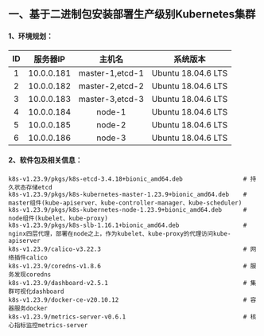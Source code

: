 

## 一、基于二进制包安装部署生产级别Kubernetes集群
#### 1、环境规划：
|ID  |服务器IP    |主机名           |系统版本            |
|:-: |:-:         |:-:              |:-:                 |
|1   |10.0.0.181  |master-1,etcd-1  |Ubuntu 18.04.6 LTS  |
|2   |10.0.0.182  |master-2,etcd-2  |Ubuntu 18.04.6 LTS  |
|3   |10.0.0.183  |master-3,etcd-3  |Ubuntu 18.04.6 LTS  |
|4   |10.0.0.184  |node-1           |Ubuntu 18.04.6 LTS  |
|5   |10.0.0.185  |node-2           |Ubuntu 18.04.6 LTS  | 
|6   |10.0.0.186  |node-3           |Ubuntu 18.04.6 LTS  |

#### 2、软件包及相关信息：
```shell
k8s-v1.23.9/pkgs/k8s-etcd-3.4.18+bionic_amd64.deb                 # 持久状态存储etcd
k8s-v1.23.9/pkgs/k8s-kubernetes-master-1.23.9+bionic_amd64.deb    # master组件(kube-apiserver、kube-controller-manager、kube-scheduler)
k8s-v1.23.9/pkgs/k8s-kubernetes-node-1.23.9+bionic_amd64.deb      # node组件(kubelet、kube-proxy)
k8s-v1.23.9/pkgs/k8s-slb-1.16.1+bionic_amd64.deb                  # nginx四层代理，部署在node之上，作为kubelet、kube-proxy的代理访问kube-apiserver
k8s-v1.23.9/calico-v3.22.3                                        # 网络插件calico
k8s-v1.23.9/coredns-v1.8.6                                        # 服务发现coredns
k8s-v1.23.9/dashboard-v2.5.1                                      # 集群可视化dashboard
k8s-v1.23.9/docker-ce-v20.10.12                                   # 容器服务docker
k8s-v1.23.9/metrics-server-v0.6.1                                 # 核心指标监控metrics-server
```


